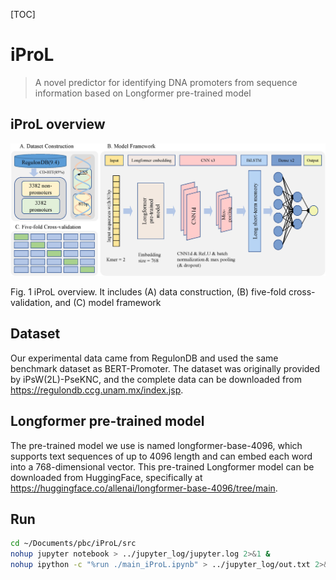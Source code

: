 [TOC]



# iProL

> A novel predictor for identifying DNA promoters from sequence information based on Longformer pre-trained model



## iProL overview

![iProL en](images/iProL%20en.jpg)

Fig. 1 iProL overview. It includes (A) data construction, (B) five-fold cross-validation, and (C) model framework



## Dataset

Our experimental data came from RegulonDB and used the same benchmark dataset as BERT-Promoter. The dataset was originally provided by iPsW(2L)-PseKNC, and the complete data can be downloaded from https://regulondb.ccg.unam.mx/index.jsp.



## Longformer pre-trained model

The pre-trained model we use is named longformer-base-4096, which supports text sequences of up to 4096 length and can embed each word into a 768-dimensional vector. This pre-trained Longformer model can be downloaded from HuggingFace, specifically at https://huggingface.co/allenai/longformer-base-4096/tree/main.



## Run

```bash
cd ~/Documents/pbc/iProL/src
nohup jupyter notebook > ../jupyter_log/jupyter.log 2>&1 &
nohup ipython -c "%run ./main_iProL.ipynb" > ../jupyter_log/out.txt 2>&1 &
```



